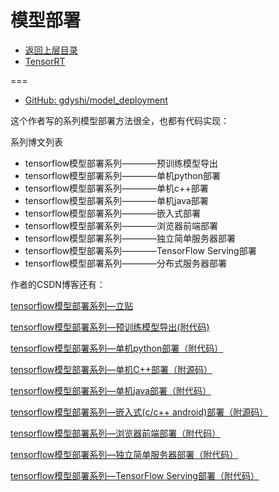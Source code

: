 # 模型部署

* [返回上层目录](../model-deployment.md)
* [TensorRT](tensor-rt/tensor-rt.md)



===

* [GitHub: gdyshi/model_deployment](https://github.com/gdyshi/model_deployment)

这个作者写的系列模型部署方法很全，也都有代码实现：

系列博文列表

-  tensorflow模型部署系列————预训练模型导出
-  tensorflow模型部署系列————单机python部署
-  tensorflow模型部署系列————单机c++部署
-  tensorflow模型部署系列————单机java部署
-  tensorflow模型部署系列————嵌入式部署
-  tensorflow模型部署系列————浏览器前端部署
-  tensorflow模型部署系列————独立简单服务器部署
-  tensorflow模型部署系列————TensorFlow Serving部署
-  tensorflow模型部署系列————分布式服务器部署

作者的CSDN博客还有：

[tensorflow模型部署系列—立贴](https://blog.csdn.net/chongtong/article/details/90379347)

[tensorflow模型部署系列—预训练模型导出(附代码)](https://blog.csdn.net/chongtong/article/details/90474737)

[tensorflow模型部署系列—单机python部署（附代码）](https://blog.csdn.net/chongtong/article/details/90693787)

[tensorflow模型部署系列—单机C++部署（附源码）](https://blog.csdn.net/chongtong/article/details/91947690)

[tensorflow模型部署系列—单机java部署（附代码）](https://blog.csdn.net/chongtong/article/details/94403309)

[tensorflow模型部署系列—嵌入式(c/c++ android)部署（附源码）](https://blog.csdn.net/chongtong/article/details/95355814)

[tensorflow模型部署系列—浏览器前端部署（附代码）](https://blog.csdn.net/chongtong/article/details/96865687)

[tensorflow模型部署系列—独立简单服务器部署（附代码）](https://blog.csdn.net/chongtong/article/details/100073030)

[tensorflow模型部署系列—TensorFlow Serving部署（附代码）](https://blog.csdn.net/chongtong/article/details/102501464)

